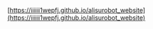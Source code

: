 [https://iiiiii1wepfj.github.io/alisurobot_website](https://iiiiii1wepfj.github.io/alisurobot_website)
